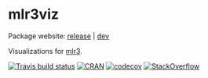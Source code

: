 # mlr3viz

Package website: [release](https://mlr3viz.mlr-org.com/) | [dev](https://mlr3viz.mlr-org.com/dev)

Visualizations for [mlr3](https://mlr3.mlr-org.com).

[![Travis build status](https://travis-ci.org/mlr-org/mlr3viz.svg?branch=master)](https://travis-ci.org/mlr-org/mlr3viz)
[![CRAN](https://www.r-pkg.org/badges/version/mlr3viz)](https://cran.r-project.org/package=mlr3viz)
[![codecov](https://codecov.io/gh/mlr-org/mlr3viz/branch/master/graph/badge.svg)](https://codecov.io/gh/mlr-org/mlr3viz)
[![StackOverflow](https://img.shields.io/badge/stackoverflow-mlr3-orange.svg)](https://stackoverflow.com/questions/tagged/mlr3)
